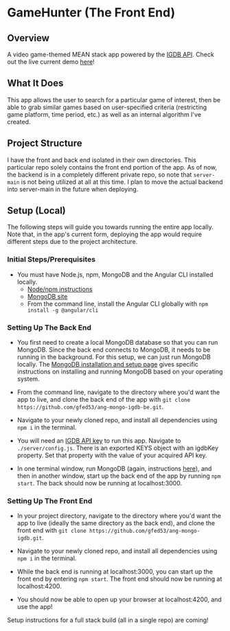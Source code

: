 # GameHunter (The Front End)

## Overview

A video game-themed MEAN stack app powered by the [IGDB API](https://www.igdb.com/api). Check out the live current demo [here](http://game-hunter-315.herokuapp.com/)!

## What It Does

This app allows the user to search for a particular game of interest, then be able to grab similar games based on user-specified criteria (restricting game platform, time period, etc.) as well as an internal algorithm I've created.

## Project Structure

I have the front and back end isolated in their own directories. This particular repo solely contains the front end portion of the app. As of now, the backend is in a completely different private repo, so note that `server-main` is not being utilized at all at this time. I plan to move the actual backend into server-main in the future when deploying.

## Setup (Local)

The following steps will guide you towards running the entire app locally. Note that, in the app's current form, deploying the app would require different steps due to the project architecture.

### Initial Steps/Prerequisites

* You must have Node.js, npm, MongoDB and the Angular CLI installed locally.
  * [Node/npm instructions](https://www.npmjs.com/get-npm)
  * [MongoDB site](https://www.mongodb.com/)
  * From the command line, install the Angular CLI globally with `npm install -g @angular/cli`

### Setting Up The Back End

* You first need to create a local MongoDB database so that you can run MongoDB. Since the back end connects to MongoDB, it needs to be running in the background. For this setup, we can just run MongoDB locally. The [MongoDB installation and setup page](https://docs.mongodb.com/manual/installation/) gives specific instructions on installing and running MongoDB based on your operating system.

* From the command line, navigate to the directory where you'd want the app to live, and clone the back end of the app with `git clone https://github.com/gfed53/ang-mongo-igdb-be.git`.

* Navigate to your newly cloned repo, and install all dependencies using `npm i` in the terminal.

* You will need an [IGDB API key](https://www.igdb.com/api) to run this app. Navigate to `./server/config.js`. There is an exported KEYS object with an igdbKey property. Set that property with the value of your acquired API key.

* In one terminal window, run MongoDB (again, instructions [here](https://docs.mongodb.com/manual/installation/)), and then in another window, start up the back end of the app by running `npm start`. The back should now be running at localhost:3000.

### Setting Up The Front End

* In your project directory, navigate to the directory where you'd want the app to live (ideally the same directory as the back end), and clone the front end with `git clone https://github.com/gfed53/ang-mongo-igdb.git`.

* Navigate to your newly cloned repo, and install all dependencies using `npm i` in the terminal.

* While the back end is running at localhost:3000, you can start up the front end by entering `npm start`. The front end should now be running at localhost:4200.

* You should now be able to open up your browser at localhost:4200, and use the app!


Setup instructions for a full stack build (all in a single repo) are coming!

